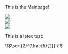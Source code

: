 This is the Mainpage!

<div id="slideshow">
    <div>
            <img src="../test/test_1.png">
    </div>
    <div>
            <img src="../test/test_2.png">
    </div>
    <div>
            <img src="../test/test_3.png">
    </div>
</div>

This is a latex test:

\f$\sqrt{2}^{\frac{5}{2}} \f$